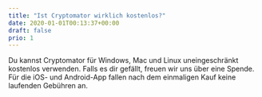 ```yaml
---
title: "Ist Cryptomator wirklich kostenlos?"
date: 2020-01-01T00:13:37+00:00
draft: false
prio: 1
---
```


Du kannst Cryptomator für Windows, Mac und Linux uneingeschränkt kostenlos verwenden. Falls es dir gefällt, freuen wir uns über eine Spende. Für die iOS- und Android-App fallen nach dem einmaligen Kauf keine laufenden Gebühren an.